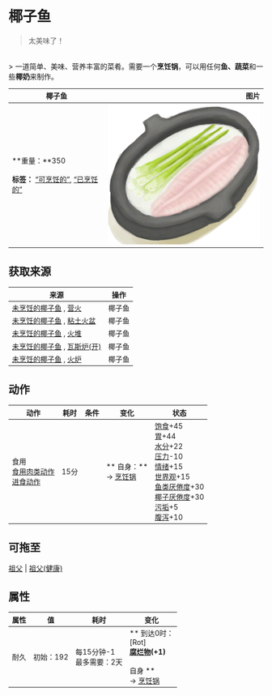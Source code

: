 # 椰子鱼  
> 太美味了！  
<br>  
> 一道简单、美味、营养丰富的菜肴。需要一个<b>烹饪锅</b>，可以用任何<b>鱼、蔬菜</b>和一些<b>椰奶</b>来制作。  
  
  椰子鱼  |   图片   
 ----  |  ----:   
 **重量：**350<br><br>**标签：**	[“可烹饪的”](tag_Cookable.md), [“已烹饪的”](tag_MealCookingpot.md)  |  <img decoding="async" src="Sprite/CoconutFish.png" href="a.md" style="max-width:300px;max-height:300px;">   
  
## 获取来源  
来源  |  操作  
----  |  ----  
[未烹饪的椰子鱼](CoconutFishUncooked.md) , [营火](Campfire.md)  |  椰子鱼  
[未烹饪的椰子鱼](CoconutFishUncooked.md) , [粘土火盆](ClayFirePit.md)  |  椰子鱼  
[未烹饪的椰子鱼](CoconutFishUncooked.md) , [火堆](Fire.md)  |  椰子鱼  
[未烹饪的椰子鱼](CoconutFishUncooked.md) , [瓦斯炉(开)](GasCookerOn.md)  |  椰子鱼  
[未烹饪的椰子鱼](CoconutFishUncooked.md) , [火炉](Stove.md)  |  椰子鱼  
## 动作  
动作  |  耗时  |  条件  |  变化  |  状态  
----  |  ----  |  ----  |  ----  |  ----  
食用<br>[食用肉类动作](CarnivorousAction.md)<br>[进食动作](EatingAction.md)  |  15分  |    |  ** 自身：**<br>→ [烹饪锅](CookingPot.md)  |  [饱食](Satiation.md)+45<br>[胃](Stomach.md)+44<br>[水分](Hydration.md)+22<br>[压力](Stress.md)-10<br>[情绪](Morale.md)+15<br>[世界观](Structure.md)+15<br>[鱼类<nobr>厌倦度</nobr>](SaturationFish.md)+30<br>[椰子<nobr>厌倦度</nobr>](SaturationCoconuts.md)+30<br>[污垢](Filth.md)+5<br>[腹泻](Diarrhoea.md)+10  
## 可拖至  
[祖父](Grandfather.md) | [祖父(健康)](GrandfatherHealthy.md)  
## 属性   
属性  |  值  |  耗时  |  变化  
----  |  ----  |  ----  |  ----  
耐久  |  初始：192  |  每15分钟-1<br>最多需要：2天  |  ** 到达0时： **<br>** [Rot] **<br>  [腐烂物](RottenRemains.md)(+1)<br><br>** 自身 **<br>→ [烹饪锅](CookingPot.md)  


<script>document.title="椰子鱼 - 卡牌生存百科 Card Survival Wiki";</script>